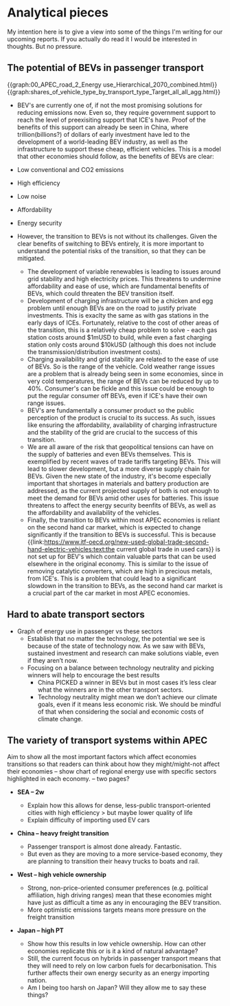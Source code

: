 # Analytical pieces

My intention here is to give a view into some of the things I'm writing for our upcoming reports. If you actually do read it I would be interested in thoughts. But no pressure.

## The potential of BEVs in passenger transport

{{graph:00_APEC_road_2_Energy use_Hierarchical_2070_combined.html}}
{{graph:shares_of_vehicle_type_by_transport_type_Target_all_all_agg.html}}

  - BEV's are currently one of, if not the most promising solutions for reducing emissions now. Even so, they require government support to reach the level of preexisiting support that ICE's have. Proof of the benefits of this support can already be seen in China, where trillion(billions?) of dollars of early investment have led to the development of a world-leading BEV industry, as well as the infrastructure to support these cheap, efficient vehicles. This is a model that other economies should follow, as the benefits of BEVs are clear:

  - Low conventional and CO2 emissions
  - High efficiency
  - Low noise
  - Affordability 
  - Energy security

  - However, the transition to BEVs is not without its challenges. Given the clear benefits of switching to BEVs entirely, it is more important to understand the potential risks of the transition, so that they can be mitigated. 
    
    - The development of variable renewables is leading to issues around grid stability and high electricity prices. This threatens to undermine affordability and ease of use, which are fundamental benefits of BEVs, which could threaten the BEV transition itself.
    - Development of charging infrastructure will be a chicken and egg problem until enough BEVs are on the road to justify private investments. This is exaclty the same as with gas stations in the early days of ICEs. Fortunately, relative to the cost of other areas of the transition, this is a relatively cheap problem to solve - each gas station costs around $1mUSD to build, while even a fast charging station only costs around $10kUSD (although this does not include the transmission/distribution investment costs).
    - Charging availability and grid stability are related to the ease of use of BEVs. So is the range of the vehicle. Cold weather range issues are a problem that is already being seen in some economies, since in very cold temperatures, the range of BEVs can be reduced by up to 40%. Consumer's can be fickle and this issue could be enough to put the regular consumer off BEVs, even if ICE's have their own range issues.
    - BEV's are fundamentally a consumer product so the public perception of the product is crucial to its success. As such, issues like ensuring the affordability, availability of charging infrastructure and the stability of the grid are crucial to the success of this transition.
    - We are all aware of the risk that geopolitical tensions can have on the supply of batteries and even BEVs themselves. This is exemplified by recent waves of trade tariffs targeting BEVs. This will lead to slower development, but a more diverse supply chain for BEVs. Given the new state of the industry, it's become especially important that shortages in materials and battery production are addressed, as the current projected supply of both is not enough to meet the demand for BEVs amid other uses for batteries. This issue threatens to affect the energy security beenfits of BEVs, as well as the affordability and availability of the vehicles.
    - Finally, the transition to BEVs within most APEC economies is reliant on the second hand car market, which is expected to change significantly if the transition to BEVs is successful. This is because {{link:https://www.itf-oecd.org/new-used-global-trade-second-hand-electric-vehicles:text:the current global trade in used cars}} is not set up for BEV's which contain valuable parts that can be used elsewhere in the original economy. This is similar to the issue of removing catalytic converters, which are high in precious metals, from ICE's. This is a problem that could lead to a significant slowdown in the transition to BEVs, as the second hand car market is a crucial part of the car market in most APEC economies.

## Hard to abate transport sectors

- Graph of energy use in passenger vs these sectors
  - Establish that no matter the technology, the potential we see is because of the state of technology now. As we saw with BEVs, sustained investment and research can make solutions viable, even if they aren’t now.
  - Focusing on a balance between technology neutrality and picking winners will help to encourage the best results
    - China PICKED a winner in BEVs but in most cases it’s less clear what the winners are in the other transport sectors.
    - Technology neutrality might mean we don’t achieve our climate goals, even if it means less economic risk. We should be mindful of that when considering the social and economic costs of climate change.

## The variety of transport systems within APEC

Aim to show all the most important factors which affect economies transitions so that readers can think about how they might/might-not affect their economies – show chart of regional energy use with specific sectors highlighted in each economy. – two pages?

- **SEA – 2w**
  - Explain how this allows for dense, less-public transport-oriented cities with high efficiency > but maybe lower quality of life
  - Explain difficulty of importing used EV cars

- **China – heavy freight transition**
  - Passenger transport is almost done already. Fantastic.
  - But even as they are moving to a more service-based economy, they are planning to transition their heavy trucks to boats and rail.

- **West – high vehicle ownership**
  - Strong, non-price-oriented consumer preferences (e.g. political affiliation, high driving ranges) mean that these economies might have just as difficult a time as any in encouraging the BEV transition.
  - More optimistic emissions targets means more pressure on the freight transition

- **Japan – high PT**
  - Show how this results in low vehicle ownership. How can other economies replicate this or is it a kind of natural advantage?
  - Still, the current focus on hybrids in passenger transport means that they will need to rely on low carbon fuels for decarbonisation. This further affects their own energy security as an energy importing nation.
  - Am I being too harsh on Japan? Will they allow me to say these things?
